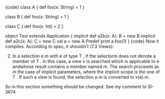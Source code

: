 {code}
class A {
  def foo(x: String) = 1
}

class B {
  def foo(x: String) = 1
}

class C {
  def foo(x: Int) = 2
}

object Test extends Application {
  implicit def a2b(x: A): B = new B
  implicit def a2c(x: A): C = new C
  val a = new A
  Predef print a.foo(1)
}
{code}
Now it compiles. According to spec, it shouldn't (7.3 Views):

2. In a selection e.m with e of type T , if the selectorm does not denote a member
of T . In this case, a view v is searched which is applicable to e andwhose result
contains a member named m. The search proceeds as in the case of implicit
parameters, where the implicit scope is the one of T . If such a view is found,
the selection e.m is converted to v(e).m.

So in this section something should be changed.
See my comment to SI-3674
